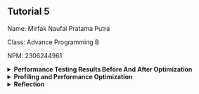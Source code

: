 ## Tutorial 5

Name: Mirfak Naufal Pratama Putra

Class: Advance Programming B

NPM: 2306244961

<details>
<summary><b>Performance Testing Results Before And After Optimization</b></summary>

## 1. Performance Testing Results Before Optimization

### /all-student-name endpoint

#### View Results Tree
![View Results Tree for /all-student-name before optimizing](https://github.com/user-attachments/assets/2304625a-4692-4165-9770-875b153ef472)

#### View Result In Table
![View Result In Table for /all-student-name before optimizing](https://github.com/user-attachments/assets/f5d523ad-a33a-49ae-8bee-9344a3e687ff)

#### Summary Report
![Summary Report for /all-student-name before optimizing](https://github.com/user-attachments/assets/00448a5a-4ce0-4a1c-b547-9d389d566767)

#### Graph Result
![Graph Result for /all-student-name before optimizing](https://github.com/user-attachments/assets/3c25fd53-33c2-42dd-8edb-179e73e719b2)

#### CLI Test
![CLI Test for /all-student-name before optimizing](https://github.com/user-attachments/assets/7f4f8f4c-23d2-4c78-8f69-ea0e651284b3)

### /highest-gpa endpoint

#### View Results Tree
![View Result Tree for /highest-gpa before optimizing](https://github.com/user-attachments/assets/571ea100-ea2f-485a-9032-6ae509873724)

#### View Result In Table
![View Result In Table for /highest-gpa before optimizing](https://github.com/user-attachments/assets/fcb60f58-88ce-4d8d-9ef0-285d7a1022ac)

#### Summary Report
![Summary Report for /highest-gpa before optimizing](https://github.com/user-attachments/assets/34692983-8b70-4c22-9b67-226ba5113870)

#### Graph Result
![Graph Result for /highest-gpa before optimizing](https://github.com/user-attachments/assets/61ee443f-ecc5-4204-bdf2-4309b7b8581a)

#### CLI Test
![CLI Test for /highest-gpa before optimizing](https://github.com/user-attachments/assets/6e3b8f18-be03-44b8-a941-df86bd0ad9d3)

## 2. Performance Testing Results After Optimization

### /all-student-name endpoint

#### View Results Tree
![View Results Tree for /all-student-name after optimizing](https://github.com/user-attachments/assets/4a0ffcc3-316e-45ea-84df-544efea84d55)

#### View Result In Table
![View Result In Table for /all-student-name after optimizing](https://github.com/user-attachments/assets/3d09ee27-e492-404a-9cd9-86fbda13aa68)

#### Summary Report
![Summary Report for /all-student-name after optimizing](https://github.com/user-attachments/assets/4edf24d4-5f22-4e81-8034-373278d1b035)

#### Graph Result
![Graph Result for /all-student-name after optimizing](https://github.com/user-attachments/assets/b1d19c87-362d-484c-b661-c2b8b55c210a)

#### CLI Test
![CLI Test for /all-student-name after optimizing](https://github.com/user-attachments/assets/463e33cf-a103-4fb5-a202-68b4eba94caa)

### /highest-gpa endpoint

#### View Results Tree
![View Results Tree for /highest-gpa after optimizing](https://github.com/user-attachments/assets/15c7b477-11f7-4016-88b2-2e9a98857d1b)

#### View Result In Table
![View Result In Table for /highest-gpa after optimizing](https://github.com/user-attachments/assets/b41beff3-d0e2-4cc2-bd76-f06c9f736115)

#### Summary Report
![Summary Report for /highest-gpa after optimizing](https://github.com/user-attachments/assets/3607ae6d-2d2d-4374-bec1-7a7d747fcde3)

#### Graph Result
![Graph Result for /highest-gpa after optimizing](https://github.com/user-attachments/assets/586147c7-818d-4762-9085-0521083c327a)

#### CLI Test
![CLI Test for /highest-gpa after optimizing](https://github.com/user-attachments/assets/e0064b96-d52d-40a9-b444-e551958dda7a)

</details>

<details>
<summary><b>Profiling and Performance Optimization</b></summary>

#### 1. /all-student Endpoint

**Before Optimization:**
CPU Time: 805ms \
**After Optimization:**
CPU Time: 98ms \
**87.84% of improvement**
---

#### 2. /all-student-name Endpoint

**Before Optimization:** \
Average Time: 64 ms \
Min Time: 52 ms \
Max Time: 125 ms\
**After Optimization:** \
Average Time: 25 ms \
Min Time: 8 ms \
Max Time: 143 ms \
**60.94% of improvement on average time**

---

#### **3. /highest-gpa Endpoint**
**Before Optimization:** \
Average Time: 26 ms \
Min Time: 24 ms \
Max Time: 39 ms\
**After Optimization:** \
Average Time: 5 ms \
Min Time: 5 ms \
Max Time: 7 ms \
**80.77% of improvement on average time**
---
</details>

<details>
<summary><b>Reflection</b></summary>

### 1. What is the difference between the approach of performance testing with JMeter and profiling with IntelliJ Profiler in the context of optimizing application performance?
JMeter focuses on system-wide performance by simulating user loads to measure response times, throughput, and server resource usage under stress, making it ideal for identifying bottlenecks in architecture like network latency or database capacity. In contrast, IntelliJ Profiler targets code-level inefficiencies, analyzing CPU usage, memory allocation, and thread activity to pinpoint inefficient methods or memory leaks within the application. While JMeter evaluates external behavior under load, IntelliJ Profiler dives into internal operations for granular optimization.

### 2. How does the profiling process help you in identifying and understanding the weak points in your application?
Profiling identifies weak points by highlighting hotspots (methods consuming excessive resources), memory leaks, inefficient database queries, and thread contention. It provides detailed metrics on CPU usage, memory allocation, and method execution times, enabling developers to understand the root causes of inefficiencies and prioritize optimizations effectively.

### 3. Do you think IntelliJ Profiler is effective in assisting you to analyze and identify bottlenecks in your application code?
Yes, IntelliJ Profiler is highly effective, it provides real-time feedback and detailed insights into CPU, memory, and thread activity. It helps pinpoint inefficient code blocks and allows direct navigation to problematic areas, though its effectiveness depends on the developer’s ability to interpret and act on the data.

### 4. What are the main challenges you face when conducting performance testing and profiling, and how do you overcome these challenges?
Challenges:
1. Navigating around the profiling tools: This is the second time I used profiling, so it's pretty hard to navigate around.
2. Inconsistencies on profiling results: JIT compiler on the JVM is not yet optimal on the first run of the profiling test
How I overcame the challenges:
1. Getting used to the tools, once I'm used to it, it's actually not that hard
2. Repeatedly run the profiling test until I got consistent results.

### 5. What are the main benefits you gain from using IntelliJ Profiler for profiling your application code?
IntelliJ Profiler offers precision in identifying inefficient code, integrates seamlessly with IntelliJ IDEA, and provides comprehensive metrics on CPU, memory, and threads. Its real-time feedback and actionable insights make it a powerful tool for optimizing application performance efficiently.

### 6. How do you handle situations where the results from profiling with IntelliJ Profiler are not entirely consistent with findings from performance testing using JMeter?
When inconsistencies arise, cross-validate findings, focus on overlapping metrics, and re-run tests with adjusted parameters. Understand the context of each tool’s results, collaborate with team members for additional perspectives, and prioritize addressing issues that align across both tools to ensure accurate optimization.

### 7. What strategies do you implement in optimizing application code after analyzing results from performance testing and profiling? How do you ensure the changes you make do not affect the application's functionality?
Strategies: 
1. **Minimize Data Retrieval:** Fetch only required fields instead of entire objects to reduce memory usage and processing overhead.
2. **Efficient String Concatenation:** Use `String.join` or `Collectors.joining` instead of manual concatenation to avoid creating multiple intermediate `String` objects.
3. **Use Built-in Utilities:** Replace manual loops and trimming logic with optimized utilities like `Optional`, `Stream`, and `Collectors`.

**Ensuring Functionality Is Not Affected:**
**Performance Validation:** Used profiling tools to validate that optimizations achieve desired performance gains without side effects.

</details>
